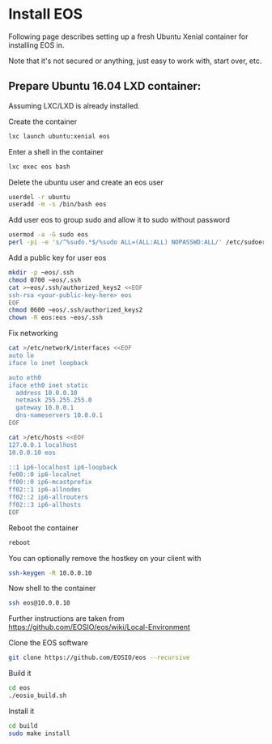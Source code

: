 # Install EOS

Following page describes setting up a fresh Ubuntu Xenial container for installing EOS in.

Note that it's not secured or anything, just easy to work with, start over, etc.

## Prepare Ubuntu 16.04 LXD container:

Assuming LXC/LXD is already installed.

Create the container
```sh
lxc launch ubuntu:xenial eos
```

Enter a shell in the container
```sh
lxc exec eos bash
```

Delete the ubuntu user and create an eos user
```sh
userdel -r ubuntu
useradd -m -s /bin/bash eos
```

Add user eos to group sudo and allow it to sudo without password
```sh
usermod -a -G sudo eos
perl -pi -e 's/^%sudo.*$/%sudo ALL=(ALL:ALL) NOPASSWD:ALL/' /etc/sudoers
```

Add a public key for user eos
```sh
mkdir -p ~eos/.ssh
chmod 0700 ~eos/.ssh
cat >~eos/.ssh/authorized_keys2 <<EOF
ssh-rsa <your-public-key-here> eos
EOF
chmod 0600 ~eos/.ssh/authorized_keys2
chown -R eos:eos ~eos/.ssh
```

Fix networking
```sh
cat >/etc/network/interfaces <<EOF
auto lo
iface lo inet loopback

auto eth0
iface eth0 inet static
  address 10.0.0.10
  netmask 255.255.255.0
  gateway 10.0.0.1
  dns-nameservers 10.0.0.1
EOF

cat >/etc/hosts <<EOF
127.0.0.1 localhost
10.0.0.10 eos

::1 ip6-localhost ip6-loopback
fe00::0 ip6-localnet
ff00::0 ip6-mcastprefix
ff02::1 ip6-allnodes
ff02::2 ip6-allrouters
ff02::3 ip6-allhosts
EOF
```

Reboot the container
```sh
reboot
```

You can optionally remove the hostkey on your client with
```sh
ssh-keygen -R 10.0.0.10
```

Now shell to the container
```sh
ssh eos@10.0.0.10
```

Further instructions are taken from https://github.com/EOSIO/eos/wiki/Local-Environment

Clone the EOS software
```sh
git clone https://github.com/EOSIO/eos --recursive
```

Build it
```sh
cd eos
./eosio_build.sh
```

Install it
```sh
cd build
sudo make install
```
